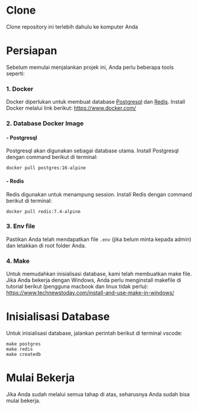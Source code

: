 # Clone

Clone repository ini terlebih dahulu ke komputer Anda

# Persiapan

Sebelum memulai menjalankan projek ini, Anda perlu beberapa tools seperti:

### 1. Docker

Docker diperlukan untuk membuat database [Postgresql](https://www.postgresql.org/) dan [Redis](https://redis.io/). Install Docker melalui link berikut:
https://www.docker.com/

### 2. Database Docker Image

#### - Postgresql

Postgresql akan digunakan sebagai database utama. Install Postgresql dengan command berikut di terminal:

```
docker pull postgres:16-alpine
```

#### - Redis

Redis digunakan untuk menampung session. Install Redis dengan command berikut di terminal:

```
docker pull redis:7.4-alpine
```

### 3. Env file

Pastikan Anda telah mendapatkan file `.env` (jika belum minta kepada admin) dan letakkan di root folder Anda.

### 4. Make

Untuk memudahkan inisialisasi database, kami telah membuatkan make file. Jika Anda bekerja dengan Windows, Anda perlu menginstall makefile di tutorial berikut (pengguna macbook dan linux tidak perlu):
https://www.technewstoday.com/install-and-use-make-in-windows/

# Inisialisasi Database

Untuk inisialisasi database, jalankan perintah berikut di terminal vscode:

```
make postgres
make redis
make createdb
```

# Mulai Bekerja

Jika Anda sudah melalui semua tahap di atas, seharusnya Anda sudah bisa mulai bekerja.

